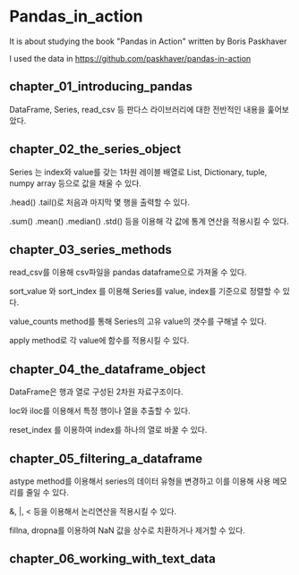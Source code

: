 # Pandas_in_action 
It is about studying the book "Pandas in Action" written by Boris Paskhaver 

I used the data in https://github.com/paskhaver/pandas-in-action

## chapter_01_introducing_pandas
 DataFrame, Series, read_csv 등 판다스 라이브러리에 대한 전반적인 내용을 훑어보았다.

## chapter_02_the_series_object
 Series 는 index와 value를 갖는 1차원 레이블 배열로 List, Dictionary, tuple, numpy array 등으로 값을 채울 수 있다.
 
 .head() .tail()로 처음과 마지막 몇 행을 출력할 수 있다.
 
 .sum() .mean() .median() .std() 등을 이용해 각 값에 통계 연산을 적용시킬 수 있다.
 
## chapter_03_series_methods
 read_csv를 이용해 csv파일을 pandas dataframe으로 가져올 수 있다.
 
 sort_value 와 sort_index 를 이용해 Series를 value, index를 기준으로 정렬할 수 있다.
 
 value_counts method를 통해 Series의 고유 value의 갯수를 구해낼 수 있다.
 
 apply method로 각 value에 함수를 적용시킬 수 있다.

## chapter_04_the_dataframe_object
 DataFrame은 행과 열로 구성된 2차원 자료구조이다. 
 
 loc와 iloc를 이용해서 특정 행이나 열을 추출할 수 있다.
 
 reset_index 를 이용하여 index를 하나의 열로 바꿀 수 있다.

## chapter_05_filtering_a_dataframe
 astype method를 이용해서 series의 데이터 유형을 변경하고 이를 이용해 사용 메모리를 줄일 수 있다.
 
 &, |, < 등을 이용해서 논리연산을 적용시킬 수 있다.
 
 fillna, dropna를 이용하여 NaN 값을 상수로 치환하거나 제거할 수 있다.

## chapter_06_working_with_text_data
 
